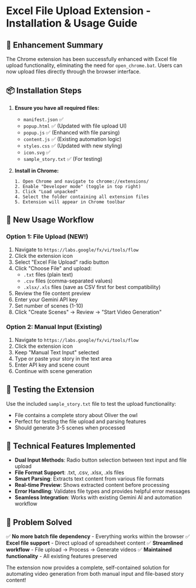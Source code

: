 # Excel File Upload Extension - Installation & Usage Guide

## 🎉 Enhancement Summary
The Chrome extension has been successfully enhanced with Excel file upload functionality, eliminating the need for `open_chrome.bat`. Users can now upload files directly through the browser interface.

## 📦 Installation Steps

1. **Ensure you have all required files:**
   - `manifest.json` ✅
   - `popup.html` ✅ (Updated with file upload UI)
   - `popup.js` ✅ (Enhanced with file parsing)
   - `content.js` ✅ (Existing automation logic)
   - `styles.css` ✅ (Updated with new styling)
   - `icon.svg` ✅
   - `sample_story.txt` ✅ (For testing)

2. **Install in Chrome:**
   ```
   1. Open Chrome and navigate to chrome://extensions/
   2. Enable "Developer mode" (toggle in top right)
   3. Click "Load unpacked"
   4. Select the folder containing all extension files
   5. Extension will appear in Chrome toolbar
   ```

## 🚀 New Usage Workflow

### Option 1: File Upload (NEW!)
1. Navigate to `https://labs.google/fx/vi/tools/flow`
2. Click the extension icon
3. Select "Excel File Upload" radio button
4. Click "Choose File" and upload:
   - `.txt` files (plain text)
   - `.csv` files (comma-separated values)
   - `.xlsx/.xls` files (save as CSV first for best compatibility)
5. Review the file content preview
6. Enter your Gemini API key
7. Set number of scenes (1-10)
8. Click "Create Scenes" → Review → "Start Video Generation"

### Option 2: Manual Input (Existing)
1. Navigate to `https://labs.google/fx/vi/tools/flow`
2. Click the extension icon
3. Keep "Manual Text Input" selected
4. Type or paste your story in the text area
5. Enter API key and scene count
6. Continue with scene generation

## 🧪 Testing the Extension

Use the included `sample_story.txt` file to test the upload functionality:
- File contains a complete story about Oliver the owl
- Perfect for testing the file upload and parsing features
- Should generate 3-5 scenes when processed

## 🔧 Technical Features Implemented

- **Dual Input Methods**: Radio button selection between text input and file upload
- **File Format Support**: .txt, .csv, .xlsx, .xls files
- **Smart Parsing**: Extracts text content from various file formats
- **Real-time Preview**: Shows extracted content before processing
- **Error Handling**: Validates file types and provides helpful error messages
- **Seamless Integration**: Works with existing Gemini AI and automation workflow

## 🎯 Problem Solved

✅ **No more batch file dependency** - Everything works within the browser
✅ **Excel file support** - Direct upload of spreadsheet content
✅ **Streamlined workflow** - File upload → Process → Generate videos
✅ **Maintained functionality** - All existing features preserved

The extension now provides a complete, self-contained solution for automating video generation from both manual input and file-based story content!